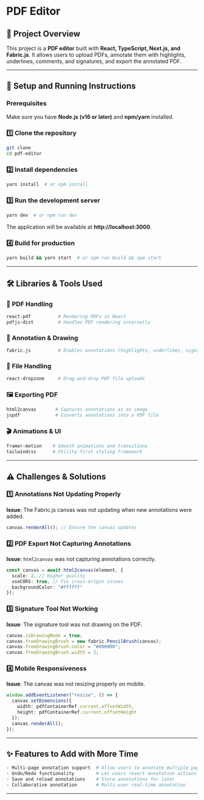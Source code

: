 # PDF Editor

## 📌 Project Overview
This project is a **PDF editor** built with **React, TypeScript, Next.js, and Fabric.js**. It allows users to upload PDFs, annotate them with highlights, underlines, comments, and signatures, and export the annotated PDF.

---

## 🚀 Setup and Running Instructions

### Prerequisites
Make sure you have **Node.js (v16 or later)** and **npm/yarn** installed.

### 1️⃣ Clone the repository
```sh
git clone
cd pdf-editor
```

### 2️⃣ Install dependencies
```sh
yarn install  # or npm install
```

### 3️⃣ Run the development server
```sh
yarn dev  # or npm run dev
```

The application will be available at **http://localhost:3000**.

### 4️⃣ Build for production
```sh
yarn build && yarn start  # or npm run build && npm start
```

---

## 🛠️ Libraries & Tools Used

### 📜 PDF Handling
```sh
react-pdf          # Rendering PDFs in React
pdfjs-dist         # Handles PDF rendering internally
```

### 🎨 Annotation & Drawing
```sh
fabric.js          # Enables annotations (highlights, underlines, signatures)
```

### 💾 File Handling
```sh
react-dropzone     # Drag-and-drop PDF file uploads
```

### 🖼 Exporting PDF
```sh
html2canvas       # Captures annotations as an image
jspdf             # Converts annotations into a PDF file
```

### 🎬 Animations & UI
```sh
framer-motion    # Smooth animations and transitions
tailwindcss      # Utility-first styling framework
```

---

## ⚠️ Challenges & Solutions

### 1️⃣ **Annotations Not Updating Properly**
**Issue**: The Fabric.js canvas was not updating when new annotations were added.
```ts
canvas.renderAll(); // Ensure the canvas updates
```

### 2️⃣ **PDF Export Not Capturing Annotations**
**Issue**: `html2canvas` was not capturing annotations correctly.
```ts
const canvas = await html2canvas(element, {
  scale: 2, // Higher quality
  useCORS: true, // Fix cross-origin issues
  backgroundColor: "#ffffff"
});
```

### 3️⃣ **Signature Tool Not Working**
**Issue**: The signature tool was not drawing on the PDF.
```ts
canvas.isDrawingMode = true;
canvas.freeDrawingBrush = new fabric.PencilBrush(canvas);
canvas.freeDrawingBrush.color = "#000000";
canvas.freeDrawingBrush.width = 2;
```

### 4️⃣ **Mobile Responsiveness**
**Issue**: The canvas was not resizing properly on mobile.
```ts
window.addEventListener("resize", () => {
  canvas.setDimensions({
    width: pdfContainerRef.current.offsetWidth,
    height: pdfContainerRef.current.offsetHeight
  });
  canvas.renderAll();
});
```

---

## ✨ Features to Add with More Time

```sh
- Multi-page annotation support  # Allow users to annotate multiple pages
- Undo/Redo functionality        # Let users revert annotation actions
- Save and reload annotations    # Store annotations for later
- Collaborative annotation       # Multi-user real-time annotation
```

---

